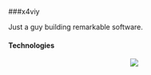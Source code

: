 ###x4viy

Just a guy  building remarkable software.

 #### Technologies
 
<p align="center">
  <a href="https://skillicons.dev">
    <img src="https://skillicons.dev/icons?i=mysql,java,js,css,html" />
  </a>
</p>
